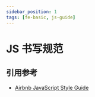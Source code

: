 ```yaml
---
sidebar_position: 1
tags: [fe-basic, js-guide]
---
```


# JS 书写规范

## 引用参考

- [Airbnb JavaScript Style Guide](https://github.com/airbnb/javascript)
